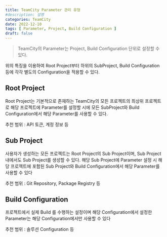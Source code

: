 ```yaml
---
title: TeamCity Parameter 관리 유형
#description: 설명
categories: TeamCity
date: 2022-12-10
tags: [ Parameter, Project, Build Configuration ]
draft: false
---
```


> TeamCity의 Parameter는 Project, Build Configuration 단위로 설정할 수 있다.

위의 특징을 이용하여 Root Project부터 하위의 SubProject, Build Configuration 등에 각각 별도의 Configuration을 적용할 수 있다.

## Root Project
Root Project는 기본적으로 존재하는 TeamCity의 모든 프로젝트의 최상위 프로젝트로 해당 프로젝트에 Parameter를 설정할 시에 모든 SubProject와 Build Configuration에서 해당 Parameter를 사용할 수 있다.

추천 범위 : API 토큰, 계정 정보 등

## Sub Project
사용자가 생성하는 모든 프로젝트는 Root Project의 Sub Project이며, Sub Project 내에서도 Sub Project를 생성할 수 있다.
해당 Sub Project에 Parameter 설정 시 해당 프로젝트에 포함된 Sub Project와 Build Configuration에서 해당 Parameter를 사용할 수 있다

추천 범위 : Git Repository, Package Registry 등

## Build Configuration
프로젝트에서 실제 Build 를 수행하는 설정이며 해당 Configuration에서 설정한 Parameter는 해당 Configuration에서만 사용할 수 있다

추천 범위 : 솔루션 Configuration 등